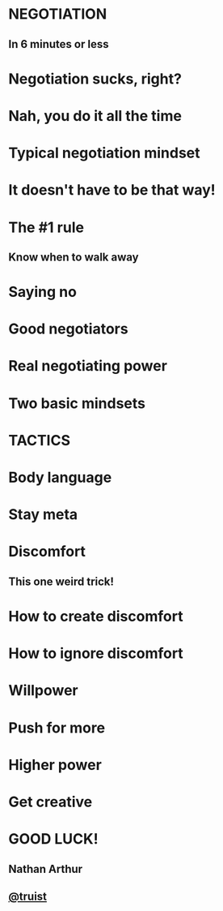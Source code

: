 # NEGOTIATION
## In 6 minutes or less


# Negotiation sucks, right?


# Nah, you do it all the time


# Typical negotiation mindset


# It doesn't have to be that way!


# The #1 rule

## Know when to walk away


# Saying no


# Good negotiators


# Real negotiating power


# Two basic mindsets


# TACTICS


# Body language


# Stay meta


# Discomfort

## This one weird trick!


# How to create discomfort


# How to ignore discomfort


# Willpower


# Push for more


# Higher power


# Get creative


# GOOD LUCK!

## Nathan Arthur

## [@truist](http://twitter.com/truist)

